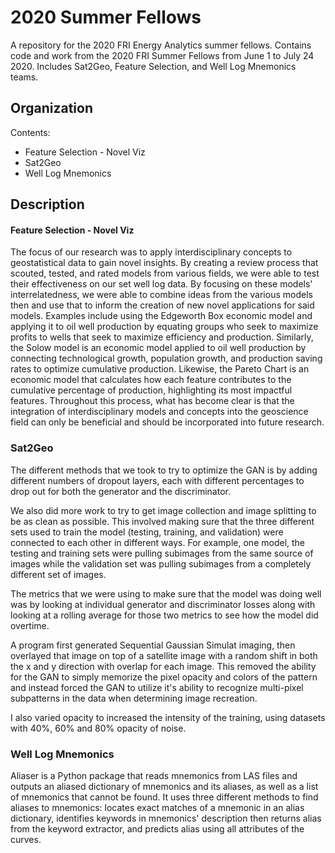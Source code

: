 # 2020 Summer Fellows

A repository for the 2020 FRI Energy Analytics summer fellows. Contains code and work from the 2020 FRI Summer Fellows from June 1 to July 24 2020. Includes Sat2Geo, Feature Selection, and Well Log Mnemonics teams.

## Organization

Contents:
* Feature Selection - Novel Viz
* Sat2Geo
* Well Log Mnemonics

## Description

#### Feature Selection - Novel Viz 

The focus of our research was to apply interdisciplinary concepts to geostatistical data to gain novel insights. By creating a review process that scouted, tested, and rated models from various fields, we were able to test their effectiveness on our set well log data. By focusing on these models' interrelatedness, we were able to combine ideas from the various models then and use that to inform the creation of new novel applications for said models. Examples include using the Edgeworth Box economic model and applying it to oil well production by equating groups who seek to maximize profits to wells that seek to maximize efficiency and production. Similarly, the Solow model is an economic model applied to oil well production by connecting technological growth, population growth, and production saving rates to optimize cumulative production. Likewise, the Pareto Chart is an economic model that calculates how each feature contributes to the cumulative percentage of production, highlighting its most impactful features. Throughout this process, what has become clear is that the integration of interdisciplinary models and concepts into the geoscience field can only be beneficial and should be incorporated into future research.  

### Sat2Geo

The different methods that we took to try to optimize the GAN is by adding different numbers of dropout layers, each with different percentages to drop out for both the generator and the discriminator.

We also did more work to try to get image collection and image splitting to be as clean as possible. This involved making sure that the three different sets used to train the model (testing, training, and validation) were connected to each other in different ways. For example, one model, the testing and training sets were pulling subimages from the same source of images while the validation set was pulling subimages from a completely different set of images.

The metrics that we were using to make sure that the model was doing well was by looking at individual generator and discriminator losses along with looking at a rolling average for those two metrics to see how the model did overtime.

A program first generated Sequential Gaussian Simulat imaging, then overlayed that image on top of a satellite image with a random shift in both the x and y direction with overlap for each image. This removed the ability for the GAN to simply memorize the pixel opacity and colors of the pattern and instead forced the GAN to utilize it's ability to recognize multi-pixel subpatterns in the data when determining image recreation.

I also varied opacity to increased the intensity of the training, using datasets with 40%, 60% and 80% opacity of noise.

### Well Log Mnemonics

Aliaser is a Python package that reads mnemonics from LAS files and outputs an aliased dictionary of mnemonics and its
aliases, as well as a list of mnemonics that cannot be found. It uses three different methods to find aliases to mnemonics:
locates exact matches of a mnemonic in an alias dictionary, identifies keywords in mnemonics' description then returns
alias from the keyword extractor, and predicts alias using all attributes of the curves.
